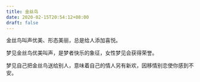 ```yaml
---
title: 金丝鸟
date: 2020-02-15T20:54:12+08:00
draft: false
---
```


金丝鸟叫声优美、形态美丽，总是给人添加喜悦。

梦见金丝鸟优美叫声，是梦者快乐的象征，女性梦见会获得荣誉。

梦见自己把金丝鸟送给别人，意味着自己的情人另有新欢，因移情别恋使你感到不安。

